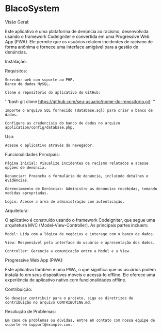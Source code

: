 # BlacoSystem
Visão Geral:

Este aplicativo é uma plataforma de denúncia ao racismo, desenvolvida usando o framework CodeIgniter e convertida em uma Progressive Web App (PWA). Ele permite que os usuários relatem incidentes de racismo de forma anônima e fornece uma interface amigável para a gestão de denúncias.

Instalação:

Requisitos:

    Servidor web com suporte ao PHP.
    Banco de dados MySQL.

    Clone o repositório do aplicativo do GitHub:
'''bash
    git clone https://github.com/seu-usuario/nome-do-repositorio.git
'''

    Importe o arquivo SQL fornecido (database.sql) para criar o banco de dados.

    Configure as credenciais do banco de dados no arquivo application/config/database.php.

Uso:

    Acesse o aplicativo através do navegador.

Funcionalidades Principais:

    Página Inicial: Visualize incidentes de racismo relatados e acesse opções de denúncia.

    Denunciar: Preencha o formulário de denúncia, incluindo detalhes e evidências.

    Gerenciamento de Denúncias: Administre as denúncias recebidas, tomando medidas apropriadas.

    Login: Acesse a área de administração com autenticação.

Arquitetura:

O aplicativo é construído usando o framework CodeIgniter, que segue uma arquitetura MVC (Model-View-Controller). As principais partes incluem:

    Model: Lida com a lógica de negócios e interage com o banco de dados.

    View: Responsável pela interface do usuário e apresentação dos dados.

    Controller: Gerencia a comunicação entre a Model e a View.

Progressive Web App (PWA):

Este aplicativo também é uma PWA, o que significa que os usuários podem instalá-lo em seus dispositivos móveis e acessá-lo offline. Ele oferece uma experiência de aplicativo nativo com funcionalidades offline.

Contribuição:

    Se desejar contribuir para o projeto, siga as diretrizes de contribuição no arquivo CONTRIBUTING.md.

Resolução de Problemas:

    Em caso de problemas ou dúvidas, entre em contato com nossa equipe de suporte em support@example.com.
